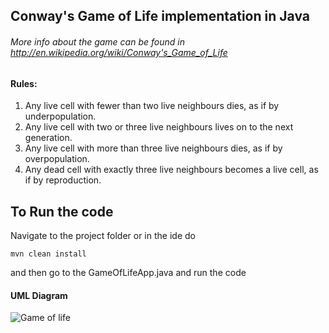 ## Conway's Game of Life implementation in Java 

###### More info about the game can be found in http://en.wikipedia.org/wiki/Conway's_Game_of_Life

#### Rules:
1. Any live cell with fewer than two live neighbours dies, as if by underpopulation.
2. Any live cell with two or three live neighbours lives on to the next generation.
3. Any live cell with more than three live neighbours dies, as if by overpopulation.
4. Any dead cell with exactly three live neighbours becomes a live cell, as if by reproduction.

## To Run the code
Navigate to the project folder or in the ide do
 ```
mvn clean install
```
and then go to the GameOfLifeApp.java and run the code

#### UML Diagram
![Game of life](https://user-images.githubusercontent.com/57875037/104117106-cb4ede80-531e-11eb-9975-6b4b0f34100e.png)
